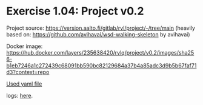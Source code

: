 # Exercise 1.04: Project v0.2

Project source: https://version.aalto.fi/gitlab/rvl/project/-/tree/main
(heavily based on: https://github.com/avihavai/wsd-walking-skeleton by avihavai)

Docker image:
https://hub.docker.com/layers/235638420/rvlq/project/v0.2/images/sha256-b1eb7246a1c272439c68091bb590bc82129684a37b4a85adc3d9b5b67faf71d3?context=repo


[Used yaml file](./manifests/deployment.yaml)

logs:
[here](./e104.txt).
